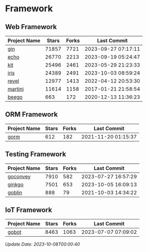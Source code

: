 # Framework

## Web Framework
| Project Name | Stars | Forks | Last Commit |
| ------------ | ----- | ----- | ----------- |
| [gin](https://github.com/gin-gonic/gin) | 71857 | 7721 | 2023-09-27 07:17:11 |
| [echo](https://github.com/labstack/echo) | 26770 | 2213 | 2023-09-19 05:24:47 |
| [kit](https://github.com/go-kit/kit) | 25496 | 2461 | 2023-05-29 21:23:33 |
| [iris](https://github.com/kataras/iris) | 24389 | 2491 | 2023-10-03 08:59:24 |
| [revel](https://github.com/revel/revel) | 12977 | 1413 | 2022-04-12 20:53:30 |
| [martini](https://github.com/go-martini/martini) | 11614 | 1158 | 2017-01-21 21:58:54 |
| [beego](https://github.com/astaxie/beego) | 663 | 172 | 2020-12-13 11:36:23 |

## ORM Framework
| Project Name | Stars | Forks | Last Commit |
| ------------ | ----- | ----- | ----------- |
| [gorm](https://github.com/jinzhu/gorm) | 612 | 182 | 2021-11-20 01:15:37 |

## Testing Framework
| Project Name | Stars | Forks | Last Commit |
| ------------ | ----- | ----- | ----------- |
| [goconvey](https://github.com/smartystreets/goconvey) | 7910 | 582 | 2023-07-27 16:57:29 |
| [ginkgo](https://github.com/onsi/ginkgo) | 7501 | 653 | 2023-10-05 16:09:13 |
| [goblin](https://github.com/franela/goblin) | 888 | 79 | 2021-10-03 14:34:22 |

## IoT Framework
| Project Name | Stars | Forks | Last Commit |
| ------------ | ----- | ----- | ----------- |
| [gobot](https://github.com/hybridgroup/gobot) | 8463 | 1063 | 2023-07-07 07:09:02 |

*Update Date: 2023-10-08T00:00:40*